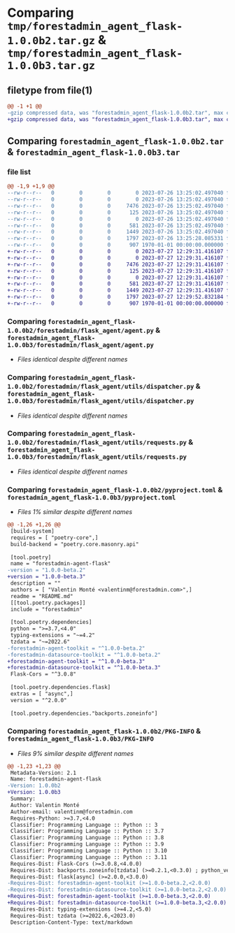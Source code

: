# Comparing `tmp/forestadmin_agent_flask-1.0.0b2.tar.gz` & `tmp/forestadmin_agent_flask-1.0.0b3.tar.gz`

## filetype from file(1)

```diff
@@ -1 +1 @@
-gzip compressed data, was "forestadmin_agent_flask-1.0.0b2.tar", max compression
+gzip compressed data, was "forestadmin_agent_flask-1.0.0b3.tar", max compression
```

## Comparing `forestadmin_agent_flask-1.0.0b2.tar` & `forestadmin_agent_flask-1.0.0b3.tar`

### file list

```diff
@@ -1,9 +1,9 @@
--rw-r--r--   0        0        0        0 2023-07-26 13:25:02.497040 forestadmin_agent_flask-1.0.0b2/README.md
--rw-r--r--   0        0        0        0 2023-07-26 13:25:02.497040 forestadmin_agent_flask-1.0.0b2/forestadmin/flask_agent/__init__.py
--rw-r--r--   0        0        0     7476 2023-07-26 13:25:02.497040 forestadmin_agent_flask-1.0.0b2/forestadmin/flask_agent/agent.py
--rw-r--r--   0        0        0      125 2023-07-26 13:25:02.497040 forestadmin_agent_flask-1.0.0b2/forestadmin/flask_agent/exception.py
--rw-r--r--   0        0        0        0 2023-07-26 13:25:02.497040 forestadmin_agent_flask-1.0.0b2/forestadmin/flask_agent/utils/__init__.py
--rw-r--r--   0        0        0      581 2023-07-26 13:25:02.497040 forestadmin_agent_flask-1.0.0b2/forestadmin/flask_agent/utils/dispatcher.py
--rw-r--r--   0        0        0     1449 2023-07-26 13:25:02.497040 forestadmin_agent_flask-1.0.0b2/forestadmin/flask_agent/utils/requests.py
--rw-r--r--   0        0        0     1797 2023-07-26 13:25:28.085331 forestadmin_agent_flask-1.0.0b2/pyproject.toml
--rw-r--r--   0        0        0      907 1970-01-01 00:00:00.000000 forestadmin_agent_flask-1.0.0b2/PKG-INFO
+-rw-r--r--   0        0        0        0 2023-07-27 12:29:31.416107 forestadmin_agent_flask-1.0.0b3/README.md
+-rw-r--r--   0        0        0        0 2023-07-27 12:29:31.416107 forestadmin_agent_flask-1.0.0b3/forestadmin/flask_agent/__init__.py
+-rw-r--r--   0        0        0     7476 2023-07-27 12:29:31.416107 forestadmin_agent_flask-1.0.0b3/forestadmin/flask_agent/agent.py
+-rw-r--r--   0        0        0      125 2023-07-27 12:29:31.416107 forestadmin_agent_flask-1.0.0b3/forestadmin/flask_agent/exception.py
+-rw-r--r--   0        0        0        0 2023-07-27 12:29:31.416107 forestadmin_agent_flask-1.0.0b3/forestadmin/flask_agent/utils/__init__.py
+-rw-r--r--   0        0        0      581 2023-07-27 12:29:31.416107 forestadmin_agent_flask-1.0.0b3/forestadmin/flask_agent/utils/dispatcher.py
+-rw-r--r--   0        0        0     1449 2023-07-27 12:29:31.416107 forestadmin_agent_flask-1.0.0b3/forestadmin/flask_agent/utils/requests.py
+-rw-r--r--   0        0        0     1797 2023-07-27 12:29:52.832184 forestadmin_agent_flask-1.0.0b3/pyproject.toml
+-rw-r--r--   0        0        0      907 1970-01-01 00:00:00.000000 forestadmin_agent_flask-1.0.0b3/PKG-INFO
```

### Comparing `forestadmin_agent_flask-1.0.0b2/forestadmin/flask_agent/agent.py` & `forestadmin_agent_flask-1.0.0b3/forestadmin/flask_agent/agent.py`

 * *Files identical despite different names*

### Comparing `forestadmin_agent_flask-1.0.0b2/forestadmin/flask_agent/utils/dispatcher.py` & `forestadmin_agent_flask-1.0.0b3/forestadmin/flask_agent/utils/dispatcher.py`

 * *Files identical despite different names*

### Comparing `forestadmin_agent_flask-1.0.0b2/forestadmin/flask_agent/utils/requests.py` & `forestadmin_agent_flask-1.0.0b3/forestadmin/flask_agent/utils/requests.py`

 * *Files identical despite different names*

### Comparing `forestadmin_agent_flask-1.0.0b2/pyproject.toml` & `forestadmin_agent_flask-1.0.0b3/pyproject.toml`

 * *Files 1% similar despite different names*

```diff
@@ -1,26 +1,26 @@
 [build-system]
 requires = [ "poetry-core",]
 build-backend = "poetry.core.masonry.api"
 
 [tool.poetry]
 name = "forestadmin-agent-flask"
-version = "1.0.0-beta.2"
+version = "1.0.0-beta.3"
 description = ""
 authors = [ "Valentin Monté <valentinm@forestadmin.com>",]
 readme = "README.md"
 [[tool.poetry.packages]]
 include = "forestadmin"
 
 [tool.poetry.dependencies]
 python = ">=3.7,<4.0"
 typing-extensions = "~=4.2"
 tzdata = "~=2022.6"
-forestadmin-agent-toolkit = "^1.0.0-beta.2"
-forestadmin-datasource-toolkit = "^1.0.0-beta.2"
+forestadmin-agent-toolkit = "^1.0.0-beta.3"
+forestadmin-datasource-toolkit = "^1.0.0-beta.3"
 Flask-Cors = "^3.0.8"
 
 [tool.poetry.dependencies.flask]
 extras = [ "async",]
 version = "^2.0.0"
 
 [tool.poetry.dependencies."backports.zoneinfo"]
```

### Comparing `forestadmin_agent_flask-1.0.0b2/PKG-INFO` & `forestadmin_agent_flask-1.0.0b3/PKG-INFO`

 * *Files 9% similar despite different names*

```diff
@@ -1,23 +1,23 @@
 Metadata-Version: 2.1
 Name: forestadmin-agent-flask
-Version: 1.0.0b2
+Version: 1.0.0b3
 Summary: 
 Author: Valentin Monté
 Author-email: valentinm@forestadmin.com
 Requires-Python: >=3.7,<4.0
 Classifier: Programming Language :: Python :: 3
 Classifier: Programming Language :: Python :: 3.7
 Classifier: Programming Language :: Python :: 3.8
 Classifier: Programming Language :: Python :: 3.9
 Classifier: Programming Language :: Python :: 3.10
 Classifier: Programming Language :: Python :: 3.11
 Requires-Dist: Flask-Cors (>=3.0.8,<4.0.0)
 Requires-Dist: backports.zoneinfo[tzdata] (>=0.2.1,<0.3.0) ; python_version < "3.9"
 Requires-Dist: flask[async] (>=2.0.0,<3.0.0)
-Requires-Dist: forestadmin-agent-toolkit (>=1.0.0-beta.2,<2.0.0)
-Requires-Dist: forestadmin-datasource-toolkit (>=1.0.0-beta.2,<2.0.0)
+Requires-Dist: forestadmin-agent-toolkit (>=1.0.0-beta.3,<2.0.0)
+Requires-Dist: forestadmin-datasource-toolkit (>=1.0.0-beta.3,<2.0.0)
 Requires-Dist: typing-extensions (>=4.2,<5.0)
 Requires-Dist: tzdata (>=2022.6,<2023.0)
 Description-Content-Type: text/markdown
```

